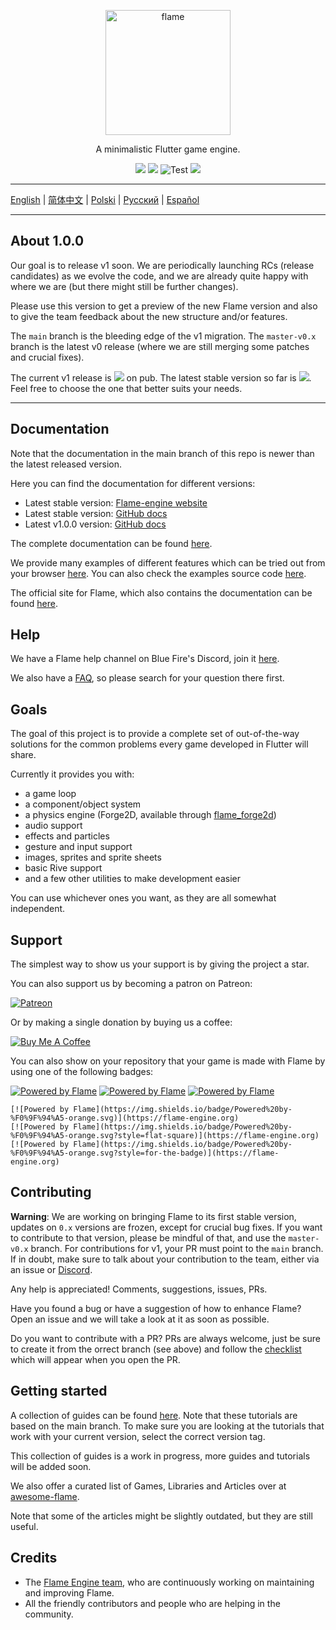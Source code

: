 <p align="center">
  <a href="https://flame-engine.org">
    <img alt="flame" width="200px" src="https://user-images.githubusercontent.com/6718144/101553774-3bc7b000-39ad-11eb-8a6a-de2daa31bd64.png">
  </a>
</p>

<p align="center">
A minimalistic Flutter game engine.
</p>

<p align="center">
  <a title="Pub" href="https://pub.dev/packages/flame" ><img src="https://img.shields.io/pub/v/flame.svg?style=popout&include_prereleases" /></a>
  <a title="Pub" href="https://pub.dev/packages/flame" ><img src="https://img.shields.io/pub/v/flame.svg?style=popout" /></a>
  <img src="https://github.com/flame-engine/flame/workflows/Test/badge.svg?branch=main&event=push" alt="Test" />
  <a title="Discord" href="https://discord.gg/pxrBmy4" ><img src="https://img.shields.io/discord/509714518008528896.svg" /></a>
</p>

---

[English](/README.md) | [简体中文](/i18n/README-ZH.md) | [Polski](/i18n/README-PL.md) | [Русский](/i18n/README-RU.md) | [Español](/i18n/README-ES.md)

---

## About 1.0.0

Our goal is to release v1 soon. We are periodically launching RCs (release candidates) as we evolve
the code, and we are already quite happy with where we are (but there might still be further
changes).

Please use this version to get a preview of the new Flame version and also to give the team feedback
about the new structure and/or features.

The `main` branch is the bleeding edge of the v1 migration. The `master-v0.x` branch is the latest
v0 release (where we are still merging some patches and crucial fixes).

The current v1 release is
<a title="Pub" href="https://pub.dev/packages/flame/versions/1.0.0-releasecandidate.13" ><img src="https://img.shields.io/pub/v/flame.svg?style=popout&include_prereleases" /></a>
on pub. The latest stable version so far is
<a title="Pub" href="https://pub.dev/packages/flame" ><img src="https://img.shields.io/pub/v/flame.svg?style=popout" /></a>.
Feel free to choose the one that better suits your needs.

---

## Documentation

Note that the documentation in the main branch of this repo is newer than the latest released
version.

Here you can find the documentation for different versions:
- Latest stable version: [Flame-engine website](https://flame-engine.org/)
- Latest stable version: [GitHub docs](https://github.com/flame-engine/flame/tree/master-v0.x/doc)
- Latest v1.0.0 version: [GitHub docs](https://github.com/flame-engine/flame/tree/1.0.0-releasecandidate.11/doc)

The complete documentation can be found [here](https://github.com/flame-engine/flame/tree/main/doc).

We provide many examples of different features which can be tried out from your browser
[here](https://flame-engine.github.io/flame/). You can also check the examples source code [here](https://github.com/flame-engine/flame/tree/main/examples).

The official site for Flame, which also contains the documentation can be found
[here](https://flame-engine.org/).

## Help

We have a Flame help channel on Blue Fire's Discord, join it [here](https://discord.gg/5unKpdQD78).

We also have a [FAQ](FAQ.md), so please search for your question there first.

## Goals

The goal of this project is to provide a complete set of out-of-the-way solutions for the common
problems every game developed in Flutter will share.

Currently it provides you with:
 - a game loop
 - a component/object system
 - a physics engine (Forge2D, available through
 [flame_forge2d](https://github.com/flame-engine/flame_Forge2D))
 - audio support
 - effects and particles
 - gesture and input support
 - images, sprites and sprite sheets
 - basic Rive support
 - and a few other utilities to make development easier

You can use whichever ones you want, as they are all somewhat independent.

## Support

The simplest way to show us your support is by giving the project a star.

You can also support us by becoming a patron on Patreon:

[![Patreon](https://c5.patreon.com/external/logo/become_a_patron_button.png)](https://www.patreon.com/bluefireoss)

Or by making a single donation by buying us a coffee:

[![Buy Me A Coffee](https://user-images.githubusercontent.com/835641/60540201-fcd7fa00-9ce4-11e9-87ec-1e98568e9f58.png)](https://www.buymeacoffee.com/bluefire)

You can also show on your repository that your game is made with Flame by using one of the following
badges:

[![Powered by Flame](https://img.shields.io/badge/Powered%20by-%F0%9F%94%A5-orange.svg)](https://flame-engine.org)
[![Powered by Flame](https://img.shields.io/badge/Powered%20by-%F0%9F%94%A5-orange.svg?style=flat-square)](https://flame-engine.org)
[![Powered by Flame](https://img.shields.io/badge/Powered%20by-%F0%9F%94%A5-orange.svg?style=for-the-badge)](https://flame-engine.org)

```
[![Powered by Flame](https://img.shields.io/badge/Powered%20by-%F0%9F%94%A5-orange.svg)](https://flame-engine.org)
[![Powered by Flame](https://img.shields.io/badge/Powered%20by-%F0%9F%94%A5-orange.svg?style=flat-square)](https://flame-engine.org)
[![Powered by Flame](https://img.shields.io/badge/Powered%20by-%F0%9F%94%A5-orange.svg?style=for-the-badge)](https://flame-engine.org)
```

## Contributing

__Warning__: We are working on bringing Flame to its first stable version, updates on `0.x` versions
are frozen, except for crucial bug fixes. If you want to contribute to that version, please be
mindful of that, and use the `master-v0.x` branch. For contributions for v1, your PR must point to
the `main` branch. If in doubt, make sure to talk about your contribution to the team, either via an
issue or [Discord](https://discord.gg/pxrBmy4).

Any help is appreciated! Comments, suggestions, issues, PRs.

Have you found a bug or have a suggestion of how to enhance Flame? Open an issue and we will take a
look at it as soon as possible.

Do you want to contribute with a PR? PRs are always welcome, just be sure to create it from the
orrect branch (see above) and follow the [checklist](.github/pull_request_template.md) which will
appear when you open the PR.

## Getting started

A collection of guides can be found [here](./tutorials). Note that these tutorials are based on the
main branch. To make sure you are looking at the tutorials that work with your current version,
select the correct version tag.

This collection of guides is a work in progress, more guides and tutorials will be added soon.

We also offer a curated list of Games, Libraries and Articles over at
[awesome-flame](https://github.com/flame-engine/awesome-flame).

Note that some of the articles might be slightly outdated, but they are still useful.

## Credits

 - The [Flame Engine team](https://github.com/orgs/flame-engine/people), who are continuously
 working on maintaining and improving Flame.
 - All the friendly contributors and people who are helping in the community.
